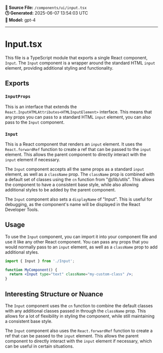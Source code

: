 **📄 Source File:** `/components/ui/input.tsx`  
**🕒 Generated:** 2025-06-07 13:54:03 UTC  
**🤖 Model:** gpt-4

---

# Input.tsx

This file is a TypeScript module that exports a single React component, `Input`. The `Input` component is a wrapper around the standard HTML `input` element, providing additional styling and functionality.

## Exports

### `InputProps`

This is an interface that extends the `React.InputHTMLAttributes<HTMLInputElement>` interface. This means that any props you can pass to a standard HTML `input` element, you can also pass to the `Input` component.

### `Input`

This is a React component that renders an `input` element. It uses the `React.forwardRef` function to create a ref that can be passed to the `input` element. This allows the parent component to directly interact with the `input` element if necessary.

The `Input` component accepts all the same props as a standard `input` element, as well as a `className` prop. The `className` prop is combined with a default set of classes using the `cn` function from "@/lib/utils". This allows the component to have a consistent base style, while also allowing additional styles to be added by the parent component.

The `Input` component also sets a `displayName` of "Input". This is useful for debugging, as the component's name will be displayed in the React Developer Tools.

## Usage

To use the `Input` component, you can import it into your component file and use it like any other React component. You can pass any props that you would normally pass to an `input` element, as well as a `className` prop to add additional styles.

```jsx
import { Input } from './Input';

function MyComponent() {
  return <Input type="text" className="my-custom-class" />;
}
```

## Interesting Structure or Nuance

The `Input` component uses the `cn` function to combine the default classes with any additional classes passed in through the `className` prop. This allows for a lot of flexibility in styling the component, while still maintaining a consistent base style.

The `Input` component also uses the `React.forwardRef` function to create a ref that can be passed to the `input` element. This allows the parent component to directly interact with the `input` element if necessary, which can be useful in certain situations.